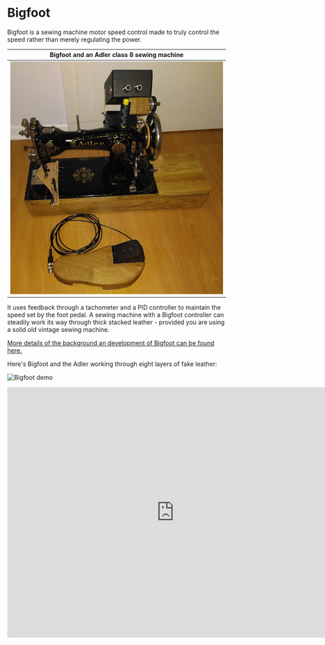 # Bigfoot
Bigfoot is a sewing machine motor speed control made to truly control the speed rather than merely regulating the power.

|Bigfoot and an Adler class 8 sewing machine|
|------------------------------------------|
|![Bigfoot and an Adler class 8 sewing machine](Pictures/Bigfoot.jpg)|

It uses feedback through a tachometer and a PID controller to maintain the speed set by the foot pedal.  A sewing machine with a Bigfoot controller can steadily work its way through thick stacked leather - provided you are using a solid old vintage sewing machine.

[More details of the background an development of Bigfoot can be found here.](https://josepheoff.github.io/posts/motorcontrol-toc)

Here's Bigfoot and the Adler working through eight layers of fake leather:

![Bigfoot demo](https://vimeo.com/883578648)

<iframe src="https://player.vimeo.com/video/883578648?badge=0&amp;autopause=0&amp;quality_selector=1&amp;player_id=0&amp;app_id=58479" width="768" height="576" frameborder="0" allow="autoplay; fullscreen; picture-in-picture" title="Bigfoot"></iframe>

